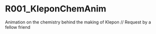 # R001_KleponChemAnim
Animation on the chemistry behind the making of Klepon // Request by a fellow friend
